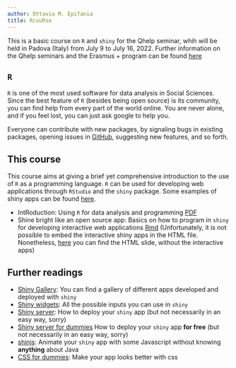 ```yaml
---
author: Ottavia M. Epifania
title: RcouRse
---
```


This is a basic course on `R` and `shiny` for the Qhelp seminar, whih will be held in Padova (Italy) from July 9 to July 16, 2022. Further information on the Qhelp seminars and the Erasmus + program can be found [here](https://qhelp.eu/)

## `R`

`R` is one of the most used software for data analysis in Social Sciences. Since the best feature of `R` (besides being open source) is its community, you can find help from every part of the world online. You are never alone, and if you feel lost, you can just ask google to help you. 

Everyone can contribute with new packages, by signaling bugs in existing packages, opening issues in [GitHub](https://github.com/), suggesting new features, and so forth. 

## This course

This course aims at giving a brief yet comprehensive introduction to the use of `R` as a programming language. `R` can be used for developing web applications through `RStudio` and the `shiny` package. Some examples of shiny apps can be found [here](https://shiny.rstudio.com/gallery/). 

- IntRoduction: Using `R` for data analysis and programming [PDF](intRo/intRo.pdf)
- Shine bright like an open source app: Basics on how to program in `shiny` for developing interactive web applications [Rmd](shiny/shiny.Rmd) (Unfortunately, it is not possible to embed the interactive shiny apps in the HTML file. Nonetheless, [here](shiny/shiny.html) you can find the HTML slide, without the interactive apps)

## Further readings

- [Shiny Gallery](https://shiny.rstudio.com/gallery/): You can find a gallery of different apps developed and deployed with `shiny`
- [Shiny widgets](https://shiny.rstudio.com/gallery/widget-gallery.html): All the possible inputs you can use in `shiny`
- [Shiny server](https://rstudio.com/products/shiny/shiny-server/): How to deploy your `shiny` app (but not necessarily in an easy way, sorry)
- [Shiny server for dummies](https://deanattali.com/2015/05/09/setup-rstudio-shiny-server-digital-ocean/#shiny-git) How to deploy your `shiny` app **for free** (but not necessarily in an easy way, sorry)
- [shinjs](https://deanattali.com/shinyjs/example): Animate your `shiny` app with some Javascript without knowing **anything** about Java
- [CSS for dummies](https://www.w3schools.com/css/): Make your app looks better with css
